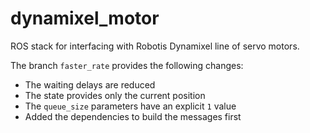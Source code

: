 # dynamixel_motor

ROS stack for interfacing with Robotis Dynamixel line of servo motors.

The branch `faster_rate` provides the following changes:

- The waiting delays are reduced
- The state provides only the current position
- The `queue_size` parameters have an explicit `1` value
- Added the dependencies to build the messages first
